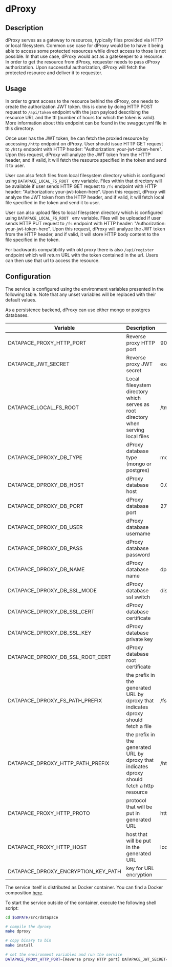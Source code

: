 # dProxy

## Description

dProxy serves as a gateway to resources, typically files provided via HTTP or local filesystem.
Common use case for dProxy would be to have it being able to access some protected resources while direct access to those is not possible.
In that use case, dProxy would act as a gatekeeper to a resource.
In order to get the resource from dProxy, requester needs to pass dProxy authorization.
Upon successful authorization, dProxy will fetch the protected resource and deliver it to requester.

## Usage
In order to grant access to the resource behind the dProxy, one needs to create the authorization JWT token.
this is done by doing HTTP POST request to  `/api/token` endpoint with the json payload describing the resource URL and the ttl (number of hours for which the token is valid).
More information about this endpoint can be found in the swagger.yml file in this directory. 

Once user has the JWT token, he can fetch the proxied resource by accessing `/http` endpoint on dProxy.
User should issue HTTP GET request to `/http` endpoint with HTTP header: "Authorization: your-jwt-token-here".
Upon this request, dProxy will analyze the JWT token from the HTTP header, and if valid, it will fetch the resource specified in the token and send it to user.

User can also fetch files from local filesystem directory which is configured using `DATAPACE_LOCAL_FS_ROOT ` env variable.
Files within that directory will be available if user sends HTTP GET request to `/fs` endpoint with HTTP header: "Authorization: your-jwt-token-here".
Upon this request, dProxy will analyze the JWT token from the HTTP header, and if valid, it will fetch local file specified in the token and send it to user.

User can also upload files to local filesystem directory which is configured using `DATAPACE_LOCAL_FS_ROOT ` env variable.
Files will be uploaded if user sends HTTP PUT request to `/fs` endpoint with HTTP header: "Authorization: your-jwt-token-here".
Upon this request, dProxy will analyze the JWT token from the HTTP header, and if valid, it will store HTTP body content to the file specified in the token.

For backwards compatibility with old proxy there is also `/api/register` endpoint which will return URL with the token contained in the url. Users can then use that url to access the resource.

## Configuration


The service is configured using the environment variables presented in the
following table. Note that any unset variables will be replaced with their
default values.

As a persistence backend, dProxy can use either mongo or postgres databases.

| Variable                            | Description                                                                                  | Default       |
| ----------------------------------- | -------------------------------------------------------------------------------------------- | ------------- |
| DATAPACE_PROXY_HTTP_PORT            | Reverse proxy HTTP port                                                                      | 9090          |
| DATAPACE_JWT_SECRET                 | Reverse proxy JWT secret                                                                     | examplesecret |
| DATAPACE_LOCAL_FS_ROOT              | Local filesystem directory which serves as root directory when serving local files           | /tmp/test     |
| DATAPACE_DPROXY_DB_TYPE             | dProxy database type (mongo or postgres)                                                     | mongo         |
| DATAPACE_DPROXY_DB_HOST             | dProxy database host                                                                         | 0.0.0.0       |
| DATAPACE_DPROXY_DB_PORT             | dProxy database port                                                                         | 27017         |
| DATAPACE_DPROXY_DB_USER             | dProxy database username                                                                     |               |
| DATAPACE_DPROXY_DB_PASS             | dProxy database password                                                                     |               |
| DATAPACE_DPROXY_DB_NAME             | dProxy database name                                                                         | dproxy        |
| DATAPACE_DPROXY_DB_SSL_MODE         | dProxy database ssl switch                                                                   | disable       |
| DATAPACE_DPROXY_DB_SSL_CERT         | dProxy database certificate                                                                  |               |
| DATAPACE_DPROXY_DB_SSL_KEY          | dProxy database private key                                                                  |               |
| DATAPACE_DPROXY_DB_SSL_ROOT_CERT    | dProxy database root certificate                                                             |               |
| DATAPACE_DPROXY_FS_PATH_PREFIX      | the prefix in the generated URL by dproxy that indicates dproxy should fetch a file          | /fs           |
| DATAPACE_DPROXY_HTTP_PATH_PREFIX    | the prefix in the generated URL by dproxy that indicates dproxy should fetch a http resource | /http         |
| DATAPACE_PROXY_HTTP_PROTO           | protocol that will be put in generated URL                                                   | http          |
| DATAPACE_PROXY_HTTP_HOST            | host that will be put in the generated URL                                                   | localhost     |
| DATAPACE_DPROXY_ENCRYPTION_KEY_PATH | key for URL encryption                                                                       |               |


The service itself is distributed as Docker container. You can find a Docker composition
[here](../docker/docker-compose.yml).

To start the service outside of the container, execute the following shell script:

```bash
cd $GOPATH/src/datapace

# compile the dproxy
make dproxy

# copy binary to bin
make install

# set the environment variables and run the service
DATAPACE_PROXY_HTTP_PORT=[Reverse proxy HTTP port] DATAPACE_JWT_SECRET=[Reverse proxy JWT secret] DATAPACE_LOCAL_FS_ROOT=[Path to local files directory] $GOBIN/datapace-dproxy
```
